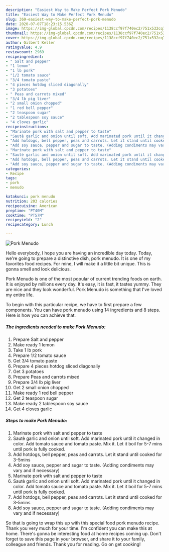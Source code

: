 ```yaml
---
description: "Easiest Way to Make Perfect Pork Menudo"
title: "Easiest Way to Make Perfect Pork Menudo"
slug: 369-easiest-way-to-make-perfect-pork-menudo
date: 2020-07-07T18:23:15.536Z
image: https://img-global.cpcdn.com/recipes/1138ccf97f740ec2/751x532cq70/pork-menudo-recipe-main-photo.jpg
thumbnail: https://img-global.cpcdn.com/recipes/1138ccf97f740ec2/751x532cq70/pork-menudo-recipe-main-photo.jpg
cover: https://img-global.cpcdn.com/recipes/1138ccf97f740ec2/751x532cq70/pork-menudo-recipe-main-photo.jpg
author: Gilbert Keller
ratingvalue: 4.9
reviewcount: 2969
recipeingredient:
- " Salt and pepper"
- "1 lemon"
- "1 lb pork"
- "1/2 tomato sauce"
- "3/4 tomato paste"
- "4 pieces hotdog sliced diagonally"
- "3 potatoes"
- " Peas and carrots mixed"
- "3/4 lb pig liver"
- "2 small onion chopped"
- "1 red bell pepper"
- "2 teaspoon sugar"
- "2 tablespoon soy sauce"
- "4 cloves garlic"
recipeinstructions:
- "Marinate pork with salt and pepper to taste"
- "Sautè garlic and onion until soft. Add marinated pork until it changed in color. Add tomato sauce and tomato paste. Mix it. Let it boil for 5-7 mins until pork is fully cooked."
- "Add hotdogs, bell pepper, peas and carrots. Let it stand until cooked for 3-5mins"
- "Add soy sauce, pepper and sugar to taste. (Adding condiments may vary and if necessary)"
- "Marinate pork with salt and pepper to taste"
- "Sautè garlic and onion until soft. Add marinated pork until it changed in color. Add tomato sauce and tomato paste. Mix it. Let it boil for 5-7 mins until pork is fully cooked."
- "Add hotdogs, bell pepper, peas and carrots. Let it stand until cooked for 3-5mins"
- "Add soy sauce, pepper and sugar to taste. (Adding condiments may vary and if necessary)"
categories:
- Recipe
tags:
- pork
- menudo

katakunci: pork menudo 
nutrition: 203 calories
recipecuisine: American
preptime: "PT40M"
cooktime: "PT57M"
recipeyield: "2"
recipecategory: Lunch

---
```



![Pork Menudo](https://img-global.cpcdn.com/recipes/1138ccf97f740ec2/751x532cq70/pork-menudo-recipe-main-photo.jpg)

Hello everybody, I hope you are having an incredible day today. Today, we're going to prepare a distinctive dish, pork menudo. It is one of my favorites food recipes. For mine, I will make it a little bit unique. This is gonna smell and look delicious.

Pork Menudo is one of the most popular of current trending foods on earth. It is enjoyed by millions every day. It's easy, it is fast, it tastes yummy. They are nice and they look wonderful. Pork Menudo is something that I've loved my entire life.




To begin with this particular recipe, we have to first prepare a few components. You can have pork menudo using 14 ingredients and 8 steps. Here is how you can achieve that.

<!--inarticleads1-->

##### The ingredients needed to make Pork Menudo:

1. Prepare  Salt and pepper
1. Make ready 1 lemon
1. Take 1 lb pork
1. Prepare 1/2 tomato sauce
1. Get 3/4 tomato paste
1. Prepare 4 pieces hotdog sliced diagonally
1. Get 3 potatoes
1. Prepare  Peas and carrots mixed
1. Prepare 3/4 lb pig liver
1. Get 2 small onion chopped
1. Make ready 1 red bell pepper
1. Get 2 teaspoon sugar
1. Make ready 2 tablespoon soy sauce
1. Get 4 cloves garlic




<!--inarticleads2-->

##### Steps to make Pork Menudo:

1. Marinate pork with salt and pepper to taste
1. Sautè garlic and onion until soft. Add marinated pork until it changed in color. Add tomato sauce and tomato paste. Mix it. Let it boil for 5-7 mins until pork is fully cooked.
1. Add hotdogs, bell pepper, peas and carrots. Let it stand until cooked for 3-5mins
1. Add soy sauce, pepper and sugar to taste. (Adding condiments may vary and if necessary)
1. Marinate pork with salt and pepper to taste
1. Sautè garlic and onion until soft. Add marinated pork until it changed in color. Add tomato sauce and tomato paste. Mix it. Let it boil for 5-7 mins until pork is fully cooked.
1. Add hotdogs, bell pepper, peas and carrots. Let it stand until cooked for 3-5mins
1. Add soy sauce, pepper and sugar to taste. (Adding condiments may vary and if necessary)




So that is going to wrap this up with this special food pork menudo recipe. Thank you very much for your time. I'm confident you can make this at home. There's gonna be interesting food at home recipes coming up. Don't forget to save this page in your browser, and share it to your family, colleague and friends. Thank you for reading. Go on get cooking!
